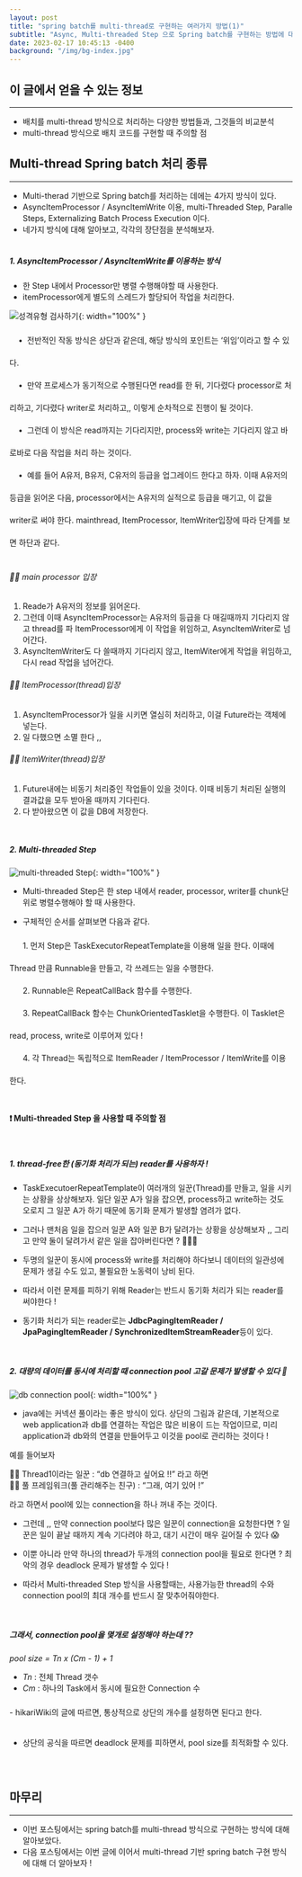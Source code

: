 ```yaml
---
layout: post
title: "spring batch를 multi-thread로 구현하는 여러가지 방법(1)"
subtitle: "Async, Multi-threaded Step 으로 Spring batch를 구현하는 방법에 대해 알아봅시다"
date: 2023-02-17 10:45:13 -0400
background: "/img/bg-index.jpg"
---
```


## 이 글에서 얻을 수 있는 정보

---

- 배치를 multi-thread 방식으로 처리하는 다양한 방법들과, 그것들의 비교분석
- multi-thread 방식으로 배치 코드를 구현할 때 주의할 점
  <br>

## Multi-thread Spring batch 처리 종류

---

- Multi-therad 기반으로 Spring batch를 처리하는 데에는 4가지 방식이 있다.
- AsyncItemProcessor / AsyncItemWrite 이용, multi-Threaded Step, Paralle Steps, Externalizing Batch Process Execution 이다.
- 네가지 방식에 대해 알아보고, 각각의 장단점을 분석해보자.
  <br><br>

##### 1. AsyncItemProcessor / AsyncItemWrite를 이용하는 방식

- 한 Step 내에서 Processor만 병렬 수행해야할 때 사용한다.
- itemProcessor에게 별도의 스레드가 할당되어 작업을 처리한다.

![성격유형 검사하기](/assets/image/Async.png){: width="100%" }

<div style = "line-height: 40px; margin-bottom: 30px;">
&nbsp;&nbsp;&nbsp;&nbsp;•&nbsp;&nbsp;전반적인 작동 방식은 상단과 같은데, 해당 방식의 포인트는 ‘위임’이라고 할 수 있다.<br>
&nbsp;&nbsp;&nbsp;&nbsp;•&nbsp;&nbsp;만약 프로세스가 동기적으로 수행된다면 read를 한 뒤, 기다렸다 processor로 처리하고, 기다렸다 writer로 처리하고,, 이렇게 순차적으로 진행이 될 것이다.<br>
&nbsp;&nbsp;&nbsp;&nbsp;•&nbsp;&nbsp;그런데 이 방식은 read까지는 기다리지만, process와 write는 기다리지 않고 바로바로 다음 작업을 처리 하는 것이다.<br>
&nbsp;&nbsp;&nbsp;&nbsp;•&nbsp;&nbsp;예를 들어 A유저, B유저, C유저의 등급을 업그레이드 한다고 하자. 이때 A유저의 등급을 읽어온 다음, processor에서는 A유저의 실적으로 등급을 매기고, 이 값을 writer로 써야 한다. mainthread, ItemProcessor, ItemWriter입장에 따라 단계를 보면 하단과 같다.
</div>

###### 💁🏻 main processor 입장

1. Reade가 A유저의 정보를 읽어온다.
2. 그런데 이때 AsyncItemProcessor는 A유저의 등급을 다 매길때까지 기다리지 않고 thread를 파 ItemProcessor에게 이 작업을 위임하고, AsyncItemWriter로 넘어간다.
3. AsyncItemWriter도 다 쓸때까지 기다리지 않고, ItemWiter에게 작업을 위임하고, 다시 read 작업을 넘어간다.

###### 🙆‍♂️ ItemProcessor(thread)입장

1. AsyncItemProcessor가 일을 시키면 열심히 처리하고, 이걸 Future라는 객체에 넣는다.
2. 일 다했으면 소멸 한다 ,,

###### 🙋‍♀️ ItemWriter(thread)입장

1. Future내에는 비동기 처리중인 작업들이 있을 것이다. 이때 비동기 처리된 실행의 결과값을 모두 받아올 때까지 기다린다.
2. 다 받아왔으면 이 값을 DB에 저장한다.

<br>

##### 2. Multi-threaded Step

![multi-threaded Step](/assets/image/multi-threaded_Step.png){: width="100%" }

- Multi-threaded Step은 한 step 내에서 reader, processor, writer를 chunk단위로 병렬수행해야 할 때 사용한다.

- 구체적인 순서를 살펴보면 다음과 같다.

<div style = "line-height : 40px">
  &nbsp;&nbsp;&nbsp;&nbsp;&nbsp;&nbsp;1. 먼저 Step은 TaskExecutorRepeatTemplate을 이용해 일을 한다. 이때에 Thread 만큼 Runnable을 만들고, 각 쓰레드는 일을 수행한다.<br>
  &nbsp;&nbsp;&nbsp;&nbsp;&nbsp;&nbsp;2. Runnable은 RepeatCallBack 함수를 수행한다.<br>
  &nbsp;&nbsp;&nbsp;&nbsp;&nbsp;&nbsp;3. RepeatCallBack 함수는 ChunkOrientedTasklet을 수행한다. 이 Tasklet은 read, process, write로 이루어져 있다 !<br>
  &nbsp;&nbsp;&nbsp;&nbsp;&nbsp;&nbsp;4. 각 Thread는 독립적으로 ItemReader / ItemProcessor / ItemWrite를 이용한다.<br>
</div>
<br>

#### ❗️ Multi-threaded Step 을 사용할 때 주의할 점

<br>

##### 1. thread-free한 (동기화 처리가 되는) reader를 사용하자 !

- TaskExecutoerRepeatTemplate이 여러개의 일꾼(Thread)를 만들고, 일을 시키는 상황을 상상해보자. 일단 일꾼 A가 일을 잡으면, process하고 write하는 것도 오로지 그 일꾼 A가 하기 때문에 동기화 문제가 발생할 염려가 없다.

- 그러나 맨처음 일을 잡으러 일꾼 A와 일꾼 B가 달려가는 상황을 상상해보자 ,, 그리고 만약 둘이 달려가서 같은 일을 잡아버린다면 ? 🫢🫢🫢

- 두명의 일꾼이 동시에 process와 write를 처리해야 하다보니 데이터의 일관성에 문제가 생길 수도 있고, 불필요한 노동력이 낭비 된다.

- 따라서 이런 문제를 피하기 위해 Reader는 반드시 동기화 처리가 되는 reader를 써야한다 !

- 동기화 처리가 되는 reader로는 **JdbcPagingItemReader / JpaPagingItemReader / SynchronizedItemStreamReader**등이 있다.

<br>

##### 2. 대량의 데이터를 동시에 처리할 때 connection pool 고갈 문제가 발생할 수 있다 🥹

![db connection pool](/assets/image/dbConnectionPool.png){: width="100%" }

- java에는 커넥션 풀이라는 좋은 방식이 있다. 상단의 그림과 같은데, 기본적으로 web application과 db를 연결하는 작업은 많은 비용이 드는 작업이므로, 미리 application과 db와의 연결을 만들어두고 이것을 pool로 관리하는 것이다 !

예를 들어보자

🙆‍♂️ Thread1이라는 일꾼 : “db 연결하고 싶어요 !!” 라고 하면<br>
🙋‍♀️ 풀 프레임워크(풀 관리해주는 친구) : “그래, 여기 있어 !”

라고 하면서 pool에 있는 connection을 하나 꺼내 주는 것이다.

- 그런데 ,, 만약 connection pool보다 많은 일꾼이 connection을 요청한다면 ? 일꾼은 일이 끝날 때까지 계속 기다려야 하고, 대기 시간이 매우 길어질 수 있다 😱

- 이뿐 아니라 만약 하나의 thread가 두개의 connection pool을 필요로 한다면 ? 최악의 경우 deadlock 문제가 발생할 수 있다 !

- 따라서 Multi-threaded Step 방식을 사용할때는, 사용가능한 thread의 수와 connection pool의 최대 개수를 반드시 잘 맞추어줘야한다.

<br>

##### 그래서, connection pool을 몇개로 설정해야 하는데 ??

_pool size = Tn x (Cm - 1) + 1_

- *Tn* : 전체 Thread 갯수<br>
- *Cm* : 하나의 Task에서 동시에 필요한 Connection 수

<div style = "line-height : 40px; ">
- hikariWiki의 글에 따르면, 통상적으로 상단의 개수를 설정하면 된다고 한다.<br>

- 상단의 공식을 따르면 deadlock 문제를 피하면서, pool size를 최적화할 수 있다.
</div>

<br>

## 마무리

---

- 이번 포스팅에서는 spring batch를 multi-thread 방식으로 구현하는 방식에 대해 알아보았다.
- 다음 포스팅에서는 이번 글에 이어서 multi-thread 기반 spring batch 구현 방식에 대해 더 알아보자 !

<br>
